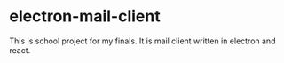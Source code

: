 # electron-mail-client
This is school project for my finals. It is mail client written in electron and react.
